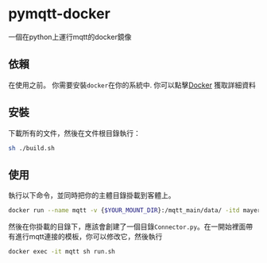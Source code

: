 # pymqtt-docker
一個在python上運行mqtt的docker鏡像

## 依賴
在使用之前。 你需要安裝`docker`在你的系統中. 你可以點擊[Docker](https://www.docker.com "Open") 獲取詳細資料

## 安裝
下載所有的文件，然後在文件根目錄執行：
```sh
sh ./build.sh
```

## 使用

執行以下命令，並同時把你的主體目錄掛載到客體上。
```sh
docker run --name mqtt -v {$YOUR_MOUNT_DIR}:/mqtt_main/data/ -itd mayerlam/mqtt
```
然後在你掛載的目錄下，應該會創建了一個目錄`Connector.py`。在一開始裡面帶有進行mqtt連接的模板，你可以修改它，然後執行

```sh
docker exec -it mqtt sh run.sh
```
